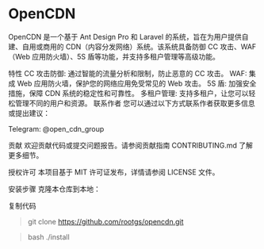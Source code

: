 # OpenCDN

OpenCDN 是一个基于 Ant Design Pro 和 Laravel 的系统，旨在为用户提供自建、自用或商用的 CDN（内容分发网络）系统。该系统具备防御 CC 攻击、WAF（Web 应用防火墙）、5S 盾等功能，并支持多租户管理等高级功能。

特性
CC 攻击防御: 通过智能的流量分析和限制，防止恶意的 CC 攻击。
WAF: 集成 Web 应用防火墙，保护您的网络应用免受常见的 Web 攻击。
5S 盾: 加强安全措施，保障 CDN 系统的稳定性和可靠性。
多租户管理: 支持多租户，让您可以轻松管理不同的用户和资源。
联系作者
您可以通过以下方式联系作者获取更多信息或提出建议：

Telegram: @open_cdn_group

贡献
欢迎贡献代码或提交问题报告。请参阅贡献指南 CONTRIBUTING.md 了解更多细节。

授权许可
本项目基于 MIT 许可证发布，详情请参阅 LICENSE 文件。

安装步骤
克隆本仓库到本地：

复制代码
> git clone https://github.com/rootgs/opencdn.git

> bash ./install